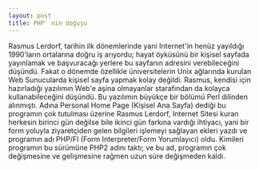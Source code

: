 ```yaml
---
layout: post
title: PHP' nin doğuşu
---
```



Rasmus Lerdorf, tarihin ilk dönemlerinde yani Internet'in henüz yayıldığı
1990'ların
ortalarına doğru iş arıyordu; hayat öyküsünü bir kişisel sayfada yayınlamak ve
başvuracağı yerlere bu sayfanın adresini verebileceğini düşündü. Fakat o dönemde
özellikle üniversitelerin Unix ağlarında kurulan Web Sunucularda kişisel sayfa
yapmak
kolay değildi. Rasmus, kendisi için hazırladığı yazılımın Web'e aşina olmayanlar
starafından
da kolayca kullanabileceğini düşündü. Bu yazılımın büyükçe bir bölümü Perl
dilinden
alınmıştı. Adına Personal Home Page (Kişisel Ana Sayfa) dediği bu programın çok
tutulması üzerine Rasmus Lerdorf, Internet Sitesi kuran herkesin birinci gün
değilse bile
ikinci gün farkına vardığı ihtiyacı, yani bir form yoluyla ziyaretçiden gelen
bilgileri işlemeyi
sağlayan ekleri yazdı ve programın adı PHP/FI (Form Interpreter/Form
Yorumlayıcı) oldu.
Kimileri programın bu sürümüne PHP2 adını taktı; ve bu ad, programın çok
değişmesine
ve gelişmesine rağmen uzun süre değişmeden kaldı.
